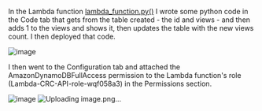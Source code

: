 In the Lambda function [lambda_function.py()](https://github.com/StudentLoans999/AWS/blob/3b9fce86c85139a23723cdb854b789607a4a2831/Step%2010/lambda_function.py) I wrote some python code in the Code tab that gets from the table created - the id and views - and then adds 1 to the views and shows it, then updates the table with the new views count. I then deployed that code.

![image](https://github.com/StudentLoans999/AWS/assets/77641113/48abaa9b-ac0f-432e-9cc0-535ba2bf43e6)

I then went to the Configuration tab and attached the AmazonDynamoDBFullAccess permission to the Lambda function's role (Lambda-CRC-API-role-wqf058a3) in the Permissions section.

![image](https://github.com/StudentLoans999/AWS/assets/77641113/bed286da-abd4-4618-a4aa-df4bcd8f97eb)
![Uploading image.png…]()
